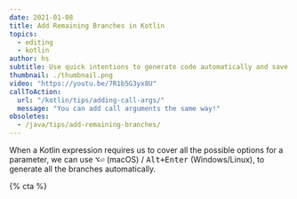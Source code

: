 ```yaml
---
date: 2021-01-08
title: Add Remaining Branches in Kotlin
topics:
  - editing
  - kotlin
author: hs
subtitle: Use quick intentions to generate code automatically and save you typing.
thumbnail: ./thumbnail.png
video: "https://youtu.be/7R1b5G3yx8U"
callToAction:
  url: "/kotlin/tips/adding-call-args/"
  message: "You can add call arguments the same way!"
obsoletes:
  - /java/tips/add-remaining-branches/
---
```


When a Kotlin expression requires us to cover all the possible options for a parameter, we can use <kbd>⌥⏎</kbd> (macOS) / <kbd>Alt+Enter</kbd> (Windows/Linux), to generate all the branches automatically.

{% cta %}
